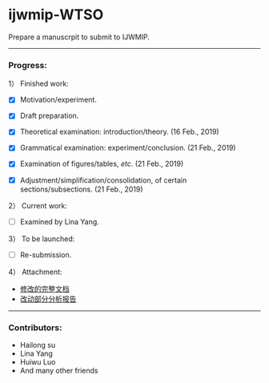 # ijwmip-WTSO
Prepare a manuscrpit to submit to IJWMIP.

---
### Progress:

1） Finished work:
 * [x] Motivation/experiment.
 * [x] Draft preparation. 
 * [x] Theoretical examination: introduction/theory. (16 Feb., 2019)
 * [x] Grammatical examination: experiment/conclusion. (21 Feb., 2019)
 * [x] Examination of figures/tables, *etc*. (21 Feb., 2019)
 * [x] Adjustment/simplification/consolidation, of certain sections/subsections. (21 Feb., 2019)


2） Current work:
* [ ] Examined by Lina Yang.

3） To be launched:
 * [ ] Re-submission.
 
4） Attachment:
  * [修改的完整文档](ws-ijwmip-rev.pdf)
  * [改动部分分析报告](change-analysis.pdf)

---

### Contributors:
* Hailong su
* Lina Yang
* Huiwu Luo
* And many other friends